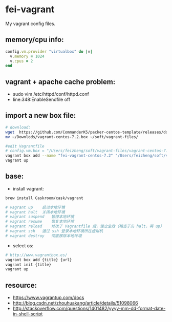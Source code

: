 # fei-vagrant
My vagrant config files.


## memory/cpu info:
```ruby
config.vm.provider "virtualbox" do |v|
  v.memory = 1024
  v.cpus = 2
end
```

## vagrant + apache cache problem:
+ sudo vim /etc/httpd/conf/httpd.conf
+ line:348:EnableSendfile off


## import a new box file:
```bash
# download:
wget  https://github.com/CommanderK5/packer-centos-template/releases/download/0.7.2/vagrant-centos-7.2.box
mv ~/Downlods/vagrant-centos-7.2.box ~/soft/vagrant-files/

#edit Vagrantfile
# config.vm.box = "/Users/feizheng/soft/vagrant-files/vagrant-centos-7.2.box"
vagrant box add --name "fei-vagrant-centos-7.2" "/Users/feizheng/soft/vagrant-files/vagrant-centos-7.2.box"
vagrant up
```


## base:
+ install vagrant:
```bash
brew install Caskroom/cask/vagrant

# vagrant up	启动本地环境
# vagrant halt	关闭本地环境
# vagrant suspend	暂停本地环境
# vagrant resume	恢复本地环境
# vagrant reload	修改了 Vagrantfile 后，使之生效（相当于先 halt，再 up）
# vagrant ssh	通过 ssh 登录本地环境所在虚拟机
# vagrant destroy	彻底移除本地环境
```

+ select os:
```bash
# http://www.vagrantbox.es/
vagrant box add {title} {url}
vagrant init {title}
vagrant up
```

## resource:
+ https://www.vagrantup.com/docs
+ http://blog.csdn.net/zhouhuakang/article/details/51098066
+ http://stackoverflow.com/questions/1401482/yyyy-mm-dd-format-date-in-shell-script
